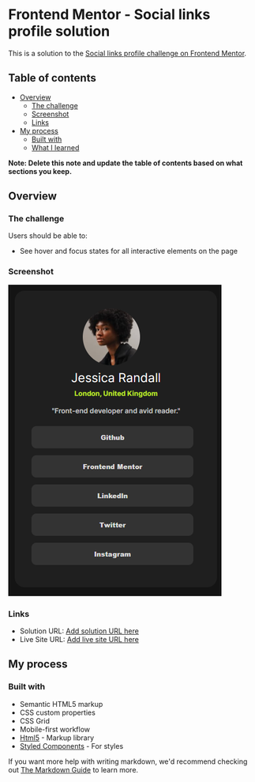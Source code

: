 # Frontend Mentor - Social links profile solution

This is a solution to the [Social links profile challenge on Frontend Mentor](https://www.frontendmentor.io/challenges/social-links-profile-UG32l9m6dQ).

## Table of contents

- [Overview](#overview)
  - [The challenge](#the-challenge)
  - [Screenshot](#screenshot)
  - [Links](#links)
- [My process](#my-process)
  - [Built with](#built-with)
  - [What I learned](#what-i-learned)


**Note: Delete this note and update the table of contents based on what sections you keep.**

## Overview

### The challenge

Users should be able to:

- See hover and focus states for all interactive elements on the page

### Screenshot

![](./screenshot.png)


### Links

- Solution URL: [Add solution URL here](https://akinwale01.github.io)
- Live Site URL: [Add live site URL here]( https://akinwale01.github.io/Profile/)

## My process

### Built with

- Semantic HTML5 markup
- CSS custom properties
- CSS Grid
- Mobile-first workflow
- [Html5](https://html5/com) - Markup library
- [Styled Components](https://styled-components.com/) - For styles



If you want more help with writing markdown, we'd recommend checking out [The Markdown Guide](https://www.markdownguide.org/) to learn more.

